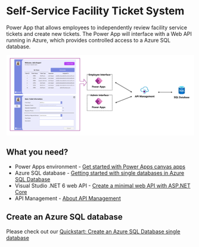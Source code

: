 # Self-Service Facility Ticket System

Power App that allows employees to independently review facility service tickets and create new tickets. The Power App will interface with a Web API running in Azure, which provides controlled access to a Azure SQL database.

![Solution Overview](https://github.com/juliajuju93/Self-Service-Facility-Ticket-System/blob/main/pictures/architecture.png)

## What you need?
* Power Apps environment - [Get started with Power Apps canvas apps](https://docs.microsoft.com/en-us/learn/modules/get-started-with-powerapps/)
* Azure SQL database - [Getting started with single databases in Azure SQL Database](https://docs.microsoft.com/en-us/azure/azure-sql/database/quickstart-content-reference-guide?view=azuresql)
* Visual Studio .NET 6 web API - [Create a minimal web API with ASP.NET Core](https://docs.microsoft.com/en-us/aspnet/core/tutorials/min-web-api?view=aspnetcore-6.0&tabs=visual-studio)
* API Management - [About API Management](https://docs.microsoft.com/en-us/azure/api-management/api-management-key-concepts)

## Create an Azure SQL database

Please check out our [Quickstart: Create an Azure SQL Database single database]()